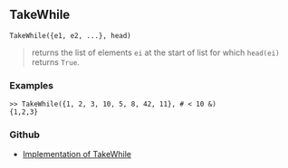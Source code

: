 ## TakeWhile

```
TakeWhile({e1, e2, ...}, head)
```

> returns the list of elements `ei` at the start of list for which `head(ei)` returns `True`.

### Examples


```
>> TakeWhile({1, 2, 3, 10, 5, 8, 42, 11}, # < 10 &)
{1,2,3}
```

### Github

* [Implementation of TakeWhile](https://github.com/axkr/symja_android_library/blob/master/symja_android_library/matheclipse-core/src/main/java/org/matheclipse/core/builtin/ListFunctions.java#L7712) 
